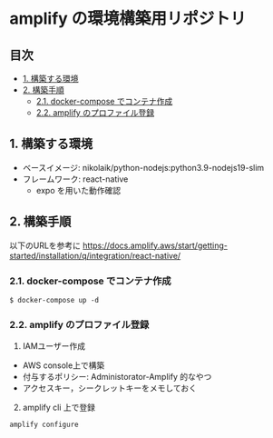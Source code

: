 # amplify の環境構築用リポジトリ <!-- omit in toc -->

## 目次 <!-- omit in toc -->
- [1. 構築する環境](#1-構築する環境)
- [2. 構築手順](#2-構築手順)
  - [2.1. docker-compose でコンテナ作成](#21-docker-compose-でコンテナ作成)
  - [2.2. amplify のプロファイル登録](#22-amplify-のプロファイル登録)


## 1. 構築する環境

- ベースイメージ: nikolaik/python-nodejs:python3.9-nodejs19-slim
- フレームワーク: react-native
  - expo を用いた動作確認


## 2. 構築手順

以下のURLを参考に
https://docs.amplify.aws/start/getting-started/installation/q/integration/react-native/


### 2.1. docker-compose でコンテナ作成

```
$ docker-compose up -d
```

### 2.2. amplify のプロファイル登録

1. IAMユーザー作成
  - AWS console上で構築
  - 付与するポリシー: Administorator-Amplify 的なやつ
  - アクセスキー，シークレットキーをメモしておく

2. amplify cli 上で登録
```
amplify configure
```


